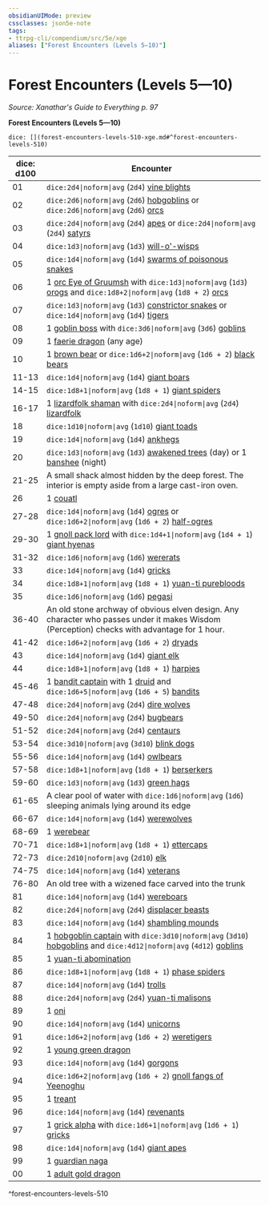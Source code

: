 ```yaml
---
obsidianUIMode: preview
cssclasses: json5e-note
tags:
- ttrpg-cli/compendium/src/5e/xge
aliases: ["Forest Encounters (Levels 5—10)"]
---
```

# Forest Encounters (Levels 5—10)
*Source: Xanathar's Guide to Everything p. 97* 

**Forest Encounters (Levels 5—10)**

`dice: [](forest-encounters-levels-510-xge.md#^forest-encounters-levels-510)`

| dice: d100 | Encounter |
|------------|-----------|
| 01 | `dice:2d4\|noform\|avg` (`2d4`) [vine blights](3-Compendium/bestiary/plant/vine-blight-xmm.md) |
| 02 | `dice:2d6\|noform\|avg` (`2d6`) [hobgoblins](3-Compendium/bestiary/fey/hobgoblin-warrior-xmm.md) or `dice:2d6\|noform\|avg` (`2d6`) [orcs](3-Compendium/bestiary/humanoid/tough-xmm.md) |
| 03 | `dice:2d4\|noform\|avg` (`2d4`) [apes](3-Compendium/bestiary/beast/ape-xmm.md) or `dice:2d4\|noform\|avg` (`2d4`) [satyrs](3-Compendium/bestiary/fey/satyr-xmm.md) |
| 04 | `dice:1d3\|noform\|avg` (`1d3`) [will-o'-wisps](3-Compendium/bestiary/undead/will-o-wisp-xmm.md) |
| 05 | `dice:1d4\|noform\|avg` (`1d4`) [swarms of poisonous snakes](3-Compendium/bestiary/beast/swarm-of-venomous-snakes-xmm.md) |
| 06 | 1 [orc Eye of Gruumsh](3-Compendium/bestiary/humanoid/cultist-fanatic-xmm.md) with `dice:1d3\|noform\|avg` (`1d3`) [orogs](3-Compendium/bestiary/humanoid/berserker-xmm.md) and `dice:1d8+2\|noform\|avg` (`1d8 + 2`) [orcs](3-Compendium/bestiary/humanoid/tough-xmm.md) |
| 07 | `dice:1d3\|noform\|avg` (`1d3`) [constrictor snakes](3-Compendium/bestiary/beast/constrictor-snake-xmm.md) or `dice:1d4\|noform\|avg` (`1d4`) [tigers](3-Compendium/bestiary/beast/tiger-xmm.md) |
| 08 | 1 [goblin boss](3-Compendium/bestiary/fey/goblin-boss-xmm.md) with `dice:3d6\|noform\|avg` (`3d6`) [goblins](3-Compendium/bestiary/fey/goblin-warrior-xmm.md) |
| 09 | 1 [faerie dragon](3-Compendium/bestiary/dragon/faerie-dragon-youth-xmm.md) (any age) |
| 10 | 1 [brown bear](3-Compendium/bestiary/beast/brown-bear-xmm.md) or `dice:1d6+2\|noform\|avg` (`1d6 + 2`) [black bears](3-Compendium/bestiary/beast/black-bear-xmm.md) |
| 11-13 | `dice:1d4\|noform\|avg` (`1d4`) [giant boars](3-Compendium/bestiary/beast/giant-boar-xmm.md) |
| 14-15 | `dice:1d8+1\|noform\|avg` (`1d8 + 1`) [giant spiders](3-Compendium/bestiary/beast/giant-spider-xmm.md) |
| 16-17 | 1 [lizardfolk shaman](3-Compendium/bestiary/elemental/lizardfolk-geomancer-xmm.md) with `dice:2d4\|noform\|avg` (`2d4`) [lizardfolk](3-Compendium/bestiary/humanoid/scout-xmm.md) |
| 18 | `dice:1d10\|noform\|avg` (`1d10`) [giant toads](3-Compendium/bestiary/beast/giant-toad-xmm.md) |
| 19 | `dice:1d4\|noform\|avg` (`1d4`) [ankhegs](3-Compendium/bestiary/monstrosity/ankheg-xmm.md) |
| 20 | `dice:1d3\|noform\|avg` (`1d3`) [awakened trees](3-Compendium/bestiary/plant/awakened-tree-xmm.md) (day) or 1 [banshee](3-Compendium/bestiary/undead/banshee-xmm.md) (night) |
| 21-25 | A small shack almost hidden by the deep forest. The interior is empty aside from a large cast-iron oven. |
| 26 | 1 [couatl](3-Compendium/bestiary/celestial/couatl-xmm.md) |
| 27-28 | `dice:1d4\|noform\|avg` (`1d4`) [ogres](3-Compendium/bestiary/giant/ogre-xmm.md) or `dice:1d6+2\|noform\|avg` (`1d6 + 2`) [half-ogres](3-Compendium/bestiary/giant/ogrillon-ogre-xmm.md) |
| 29-30 | 1 [gnoll pack lord](3-Compendium/bestiary/fiend/gnoll-pack-lord-xmm.md) with `dice:1d4+1\|noform\|avg` (`1d4 + 1`) [giant hyenas](3-Compendium/bestiary/beast/giant-hyena-xmm.md) |
| 31-32 | `dice:1d6\|noform\|avg` (`1d6`) [wererats](3-Compendium/bestiary/monstrosity/wererat-xmm.md) |
| 33 | `dice:1d4\|noform\|avg` (`1d4`) [gricks](3-Compendium/bestiary/aberration/grick-xmm.md) |
| 34 | `dice:1d8+1\|noform\|avg` (`1d8 + 1`) [yuan-ti purebloods](3-Compendium/bestiary/monstrosity/yuan-ti-infiltrator-xmm.md) |
| 35 | `dice:1d6\|noform\|avg` (`1d6`) [pegasi](3-Compendium/bestiary/celestial/pegasus-xmm.md) |
| 36-40 | An old stone archway of obvious elven design. Any character who passes under it makes Wisdom (Perception) checks with advantage for 1 hour. |
| 41-42 | `dice:1d6+2\|noform\|avg` (`1d6 + 2`) [dryads](3-Compendium/bestiary/fey/dryad-xmm.md) |
| 43 | `dice:1d4\|noform\|avg` (`1d4`) [giant elk](3-Compendium/bestiary/celestial/giant-elk-xmm.md) |
| 44 | `dice:1d8+1\|noform\|avg` (`1d8 + 1`) [harpies](3-Compendium/bestiary/monstrosity/harpy-xmm.md) |
| 45-46 | 1 [bandit captain](3-Compendium/bestiary/humanoid/bandit-captain-xmm.md) with 1 [druid](3-Compendium/bestiary/humanoid/druid-xmm.md) and `dice:1d6+5\|noform\|avg` (`1d6 + 5`) [bandits](3-Compendium/bestiary/humanoid/bandit-xmm.md) |
| 47-48 | `dice:2d4\|noform\|avg` (`2d4`) [dire wolves](3-Compendium/bestiary/beast/dire-wolf-xmm.md) |
| 49-50 | `dice:2d4\|noform\|avg` (`2d4`) [bugbears](3-Compendium/bestiary/fey/bugbear-warrior-xmm.md) |
| 51-52 | `dice:2d4\|noform\|avg` (`2d4`) [centaurs](3-Compendium/bestiary/fey/centaur-trooper-xmm.md) |
| 53-54 | `dice:3d10\|noform\|avg` (`3d10`) [blink dogs](3-Compendium/bestiary/fey/blink-dog-xmm.md) |
| 55-56 | `dice:1d4\|noform\|avg` (`1d4`) [owlbears](3-Compendium/bestiary/monstrosity/owlbear-xmm.md) |
| 57-58 | `dice:1d8+1\|noform\|avg` (`1d8 + 1`) [berserkers](3-Compendium/bestiary/humanoid/berserker-xmm.md) |
| 59-60 | `dice:1d3\|noform\|avg` (`1d3`) [green hags](3-Compendium/bestiary/fey/green-hag-xmm.md) |
| 61-65 | A clear pool of water with `dice:1d6\|noform\|avg` (`1d6`) sleeping animals lying around its edge |
| 66-67 | `dice:1d4\|noform\|avg` (`1d4`) [werewolves](3-Compendium/bestiary/monstrosity/werewolf-xmm.md) |
| 68-69 | 1 [werebear](3-Compendium/bestiary/monstrosity/werebear-xmm.md) |
| 70-71 | `dice:1d8+1\|noform\|avg` (`1d8 + 1`) [ettercaps](3-Compendium/bestiary/monstrosity/ettercap-xmm.md) |
| 72-73 | `dice:2d10\|noform\|avg` (`2d10`) [elk](3-Compendium/bestiary/beast/elk-xmm.md) |
| 74-75 | `dice:1d4\|noform\|avg` (`1d4`) [veterans](3-Compendium/bestiary/humanoid/warrior-veteran-xmm.md) |
| 76-80 | An old tree with a wizened face carved into the trunk |
| 81 | `dice:1d4\|noform\|avg` (`1d4`) [wereboars](3-Compendium/bestiary/monstrosity/wereboar-xmm.md) |
| 82 | `dice:2d4\|noform\|avg` (`2d4`) [displacer beasts](3-Compendium/bestiary/monstrosity/displacer-beast-xmm.md) |
| 83 | `dice:1d4\|noform\|avg` (`1d4`) [shambling mounds](3-Compendium/bestiary/plant/shambling-mound-xmm.md) |
| 84 | 1 [hobgoblin captain](3-Compendium/bestiary/fey/hobgoblin-captain-xmm.md) with `dice:3d10\|noform\|avg` (`3d10`) [hobgoblins](3-Compendium/bestiary/fey/hobgoblin-warrior-xmm.md) and `dice:4d12\|noform\|avg` (`4d12`) [goblins](3-Compendium/bestiary/fey/goblin-warrior-xmm.md) |
| 85 | 1 [yuan-ti abomination](3-Compendium/bestiary/monstrosity/yuan-ti-abomination-xmm.md) |
| 86 | `dice:1d8+1\|noform\|avg` (`1d8 + 1`) [phase spiders](3-Compendium/bestiary/monstrosity/phase-spider-xmm.md) |
| 87 | `dice:1d4\|noform\|avg` (`1d4`) [trolls](3-Compendium/bestiary/giant/troll-xmm.md) |
| 88 | `dice:2d4\|noform\|avg` (`2d4`) [yuan-ti malisons](3-Compendium/bestiary/monstrosity/yuan-ti-malison-type-1-xmm.md) |
| 89 | 1 [oni](3-Compendium/bestiary/fiend/oni-xmm.md) |
| 90 | `dice:1d4\|noform\|avg` (`1d4`) [unicorns](3-Compendium/bestiary/celestial/unicorn-xmm.md) |
| 91 | `dice:1d6+2\|noform\|avg` (`1d6 + 2`) [weretigers](3-Compendium/bestiary/monstrosity/weretiger-xmm.md) |
| 92 | 1 [young green dragon](3-Compendium/bestiary/dragon/young-green-dragon-xmm.md) |
| 93 | `dice:1d4\|noform\|avg` (`1d4`) [gorgons](3-Compendium/bestiary/construct/gorgon-xmm.md) |
| 94 | `dice:1d6+2\|noform\|avg` (`1d6 + 2`) [gnoll fangs of Yeenoghu](3-Compendium/bestiary/fiend/gnoll-fang-of-yeenoghu-xmm.md) |
| 95 | 1 [treant](3-Compendium/bestiary/plant/treant-xmm.md) |
| 96 | `dice:1d4\|noform\|avg` (`1d4`) [revenants](3-Compendium/bestiary/undead/revenant-xmm.md) |
| 97 | 1 [grick alpha](3-Compendium/bestiary/aberration/grick-ancient-xmm.md) with `dice:1d6+1\|noform\|avg` (`1d6 + 1`) [gricks](3-Compendium/bestiary/aberration/grick-xmm.md) |
| 98 | `dice:1d4\|noform\|avg` (`1d4`) [giant apes](3-Compendium/bestiary/beast/giant-ape-xmm.md) |
| 99 | 1 [guardian naga](3-Compendium/bestiary/celestial/guardian-naga-xmm.md) |
| 00 | 1 [adult gold dragon](3-Compendium/bestiary/dragon/adult-gold-dragon-xmm.md) |
^forest-encounters-levels-510